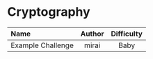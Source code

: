 # Cryptography

| Name              | Author | Difficulty |
| :---------------- | :----: | :--------: |
| Example Challenge | mirai  |    Baby    |